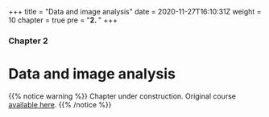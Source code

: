 +++
title = "Data and image analysis"
date = 2020-11-27T16:10:31Z
weight = 10
chapter = true
pre = "<b>2. </b>"
+++

### Chapter 2

# Data and image analysis


{{% notice warning %}}
Chapter under construction. Original course [available here](http://www.dtc.ox.ac.uk/online-learning/matlab/).
{{% /notice %}}
